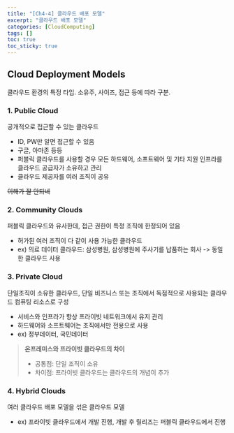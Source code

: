 ```yaml
---
title: "[Ch4-4] 클라우드 배포 모델"
excerpt: "클라우드 배포 모델"
categories: [CloudComputing]
tags: []
toc: true
toc_sticky: true
---
```



## Cloud Deployment Models
클라우드 환경의 특정 타입. 소유주, 사이즈, 접근 등에 따라 구분.

### 1. Public Cloud
공개적으로 접근할 수 있는 클라우드
* ID, PW만 알면 접근할 수 있음
* 구글, 아마존 등등
* 퍼블릭 클라우드를 사용할 경우 모든 하드웨어, 소프트웨어 및 기타 지원 인프라를 클라우드 공급자가 소유하고 관리
* 클라우드 제공자를 여러 조직이 공유

~~이해가 잘 안되네~~

### 2. Community Clouds
퍼블릭 클라우드와 유사한데, 접근 권한이 특정 조직에 한정되어 있음
* 허가된 여러 조직이 다 같이 사용 가능한 클라우드
* ex) 의료 데이터 클라우드: 삼성병원, 삼성병원에 주사기를 납품하는 회사 -> 동일한 클라우드 사용

### 3. Private Cloud
단일조직이 소유한 클라우드, 단일 비즈니스 또는 조직에서 독점적으로 사용되는 클라우드 컴퓨팅 리소스로 구성
* 서비스와 인프라가 항상 프라이빗 네트워크에서 유지 관리
* 하드웨어와 소프트웨어는 조직에서만 전용으로 사용
* ex) 정부데이터, 국민데이터

> **온프레미스와 프라이빗 클라우드의 차이**
> * 공통점: 단일 조직이 소유
> * 차이점: 프라이빗 클라우드는 클라우드의 개념이 추가

### 4. Hybrid Clouds
여러 클라우드 배포 모델을 섞은 클라우드 모델
* ex) 프라이빗 클라우드에서 개발 진행, 개발 후 릴리즈는 퍼블릭 클라우드에서 진행